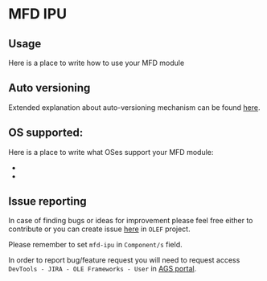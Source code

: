 # MFD IPU


## Usage

Here is a place to write how to use your MFD module

## Auto versioning
Extended explanation about auto-versioning mechanism can be found [here](https://intel-innersource.github.io/libraries.python.mfd.mfd-concepts/Versioning).

## OS supported:

Here is a place to write what OSes support your MFD module:
* <os1>
* <os2>

## Issue reporting

In case of finding bugs or ideas for improvement please feel free either to contribute or you can create issue [here](https://jira.devtools.intel.com/) in `OLEF` project.

Please remember to set `mfd-ipu` in `Component/s` field.

In order to report bug/feature request you will need to request access `DevTools - JIRA - OLE Frameworks - User` in [AGS portal](https://ags.intel.com/).
